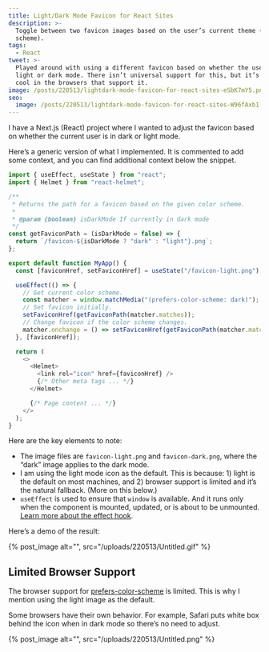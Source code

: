 ```yaml
---
title: Light/Dark Mode Favicon for React Sites
description: >-
  Toggle between two favicon images based on the user’s current theme (color
  scheme).
tags:
  - React
tweet: >-
  Played around with using a different favicon based on whether the user is in
  light or dark mode. There isn’t universal support for this, but it’s pretty
  cool in the browsers that support it.
image: /posts/220513/lightdark-mode-favicon-for-react-sites-eSbK7mY5.png
seo:
  image: /posts/220513/lightdark-mode-favicon-for-react-sites-W96fAxb1--meta.png
---
```


I have a Next.js (React) project where I wanted to adjust the favicon based on whether the current user is in dark or light mode.

Here’s a generic version of what I implemented. It is commented to add some context, and you can find additional context below the snippet.

```js
import { useEffect, useState } from "react";
import { Helmet } from "react-helmet";

/**
 * Returns the path for a favicon based on the given color scheme.
 *
 * @param {boolean} isDarkMode If currently in dark mode
 */
const getFaviconPath = (isDarkMode = false) => {
  return `/favicon-${isDarkMode ? "dark" : "light"}.png`;
};

export default function MyApp() {
  const [faviconHref, setFaviconHref] = useState("/favicon-light.png");

  useEffect(() => {
    // Get current color scheme.
    const matcher = window.matchMedia("(prefers-color-scheme: dark)");
    // Set favicon initially.
    setFaviconHref(getFaviconPath(matcher.matches));
    // Change favicon if the color scheme changes.
    matcher.onchange = () => setFaviconHref(getFaviconPath(matcher.matches));
  }, [faviconHref]);

  return (
    <>
      <Helmet>
        <link rel="icon" href={faviconHref} />
        {/* Other meta tags ... */}
      </Helmet>

      {/* Page content ... */}
    </>
  );
}
```

Here are the key elements to note:

- The image files are `favicon-light.png` and `favicon-dark.png`, where the “dark” image applies to the dark mode.
- I am using the light mode icon as the default. This is because: 1) light is the default on most machines, and 2) browser support is limited and it’s the natural fallback. (More on this below.)
- `useEffect` is used to ensure that `window` is available. And it runs only when the component is mounted, updated, or is about to be unmounted. [Learn more about the effect hook](https://reactjs.org/docs/hooks-effect.html).

Here’s a demo of the result:

{% post_image alt="", src="/uploads/220513/Untitled.gif" %}

## Limited Browser Support

The browser support for [prefers-color-scheme](https://developer.mozilla.org/en-US/docs/Web/CSS/@media/prefers-color-scheme) is limited. This is why I mention using the light image as the default.

Some browsers have their own behavior. For example, Safari puts white box behind the icon when in dark mode so there’s no need to adjust.

{% post_image alt="", src="/uploads/220513/Untitled.png" %}
